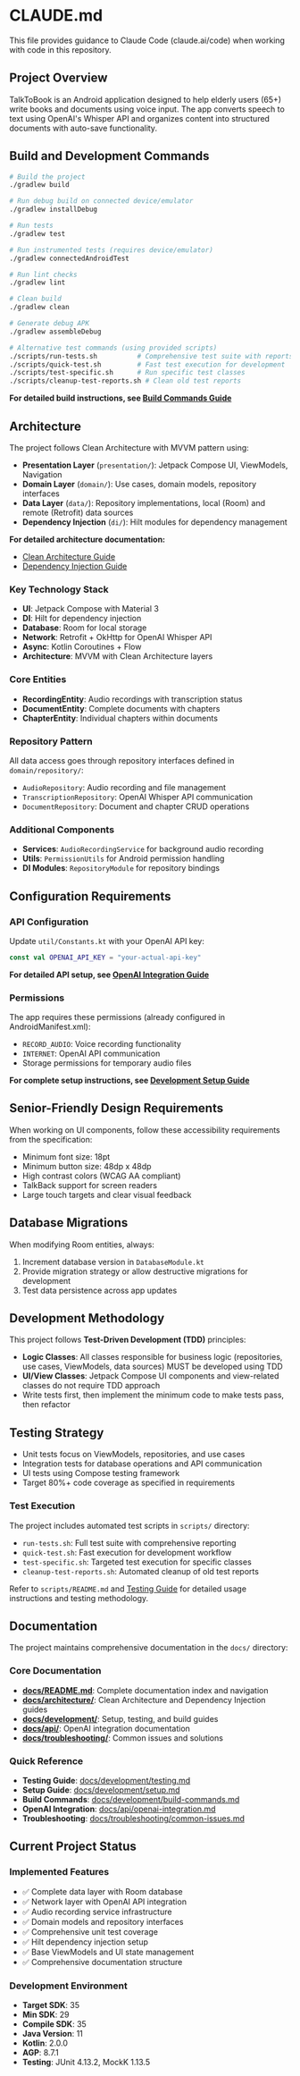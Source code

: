 # CLAUDE.md

This file provides guidance to Claude Code (claude.ai/code) when working with code in this repository.

## Project Overview

TalkToBook is an Android application designed to help elderly users (65+) write books and documents using voice input. The app converts speech to text using OpenAI's Whisper API and organizes content into structured documents with auto-save functionality.

## Build and Development Commands

```bash
# Build the project
./gradlew build

# Run debug build on connected device/emulator
./gradlew installDebug

# Run tests
./gradlew test

# Run instrumented tests (requires device/emulator)
./gradlew connectedAndroidTest

# Run lint checks
./gradlew lint

# Clean build
./gradlew clean

# Generate debug APK
./gradlew assembleDebug

# Alternative test commands (using provided scripts)
./scripts/run-tests.sh          # Comprehensive test suite with reports
./scripts/quick-test.sh         # Fast test execution for development
./scripts/test-specific.sh      # Run specific test classes
./scripts/cleanup-test-reports.sh # Clean old test reports
```

**For detailed build instructions, see [Build Commands Guide](docs/development/build-commands.md)**

## Architecture

The project follows Clean Architecture with MVVM pattern using:

- **Presentation Layer** (`presentation/`): Jetpack Compose UI, ViewModels, Navigation
- **Domain Layer** (`domain/`): Use cases, domain models, repository interfaces
- **Data Layer** (`data/`): Repository implementations, local (Room) and remote (Retrofit) data sources
- **Dependency Injection** (`di/`): Hilt modules for dependency management

**For detailed architecture documentation:**
- [Clean Architecture Guide](docs/architecture/clean-architecture.md)
- [Dependency Injection Guide](docs/architecture/dependency-injection.md)

### Key Technology Stack
- **UI**: Jetpack Compose with Material 3
- **DI**: Hilt for dependency injection
- **Database**: Room for local storage
- **Network**: Retrofit + OkHttp for OpenAI Whisper API
- **Async**: Kotlin Coroutines + Flow
- **Architecture**: MVVM with Clean Architecture layers

### Core Entities
- **RecordingEntity**: Audio recordings with transcription status
- **DocumentEntity**: Complete documents with chapters
- **ChapterEntity**: Individual chapters within documents

### Repository Pattern
All data access goes through repository interfaces defined in `domain/repository/`:
- `AudioRepository`: Audio recording and file management
- `TranscriptionRepository`: OpenAI Whisper API communication
- `DocumentRepository`: Document and chapter CRUD operations

### Additional Components
- **Services**: `AudioRecordingService` for background audio recording
- **Utils**: `PermissionUtils` for Android permission handling
- **DI Modules**: `RepositoryModule` for repository bindings

## Configuration Requirements

### API Configuration
Update `util/Constants.kt` with your OpenAI API key:
```kotlin
const val OPENAI_API_KEY = "your-actual-api-key"
```

**For detailed API setup, see [OpenAI Integration Guide](docs/api/openai-integration.md)**

### Permissions
The app requires these permissions (already configured in AndroidManifest.xml):
- `RECORD_AUDIO`: Voice recording functionality
- `INTERNET`: OpenAI API communication
- Storage permissions for temporary audio files

**For complete setup instructions, see [Development Setup Guide](docs/development/setup.md)**

## Senior-Friendly Design Requirements

When working on UI components, follow these accessibility requirements from the specification:
- Minimum font size: 18pt
- Minimum button size: 48dp x 48dp
- High contrast colors (WCAG AA compliant)
- TalkBack support for screen readers
- Large touch targets and clear visual feedback

## Database Migrations

When modifying Room entities, always:
1. Increment database version in `DatabaseModule.kt`
2. Provide migration strategy or allow destructive migrations for development
3. Test data persistence across app updates

## Development Methodology

This project follows **Test-Driven Development (TDD)** principles:

- **Logic Classes**: All classes responsible for business logic (repositories, use cases, ViewModels, data sources) MUST be developed using TDD
- **UI/View Classes**: Jetpack Compose UI components and view-related classes do not require TDD approach
- Write tests first, then implement the minimum code to make tests pass, then refactor

## Testing Strategy

- Unit tests focus on ViewModels, repositories, and use cases
- Integration tests for database operations and API communication
- UI tests using Compose testing framework
- Target 80%+ code coverage as specified in requirements

### Test Execution
The project includes automated test scripts in `scripts/` directory:
- `run-tests.sh`: Full test suite with comprehensive reporting
- `quick-test.sh`: Fast execution for development workflow
- `test-specific.sh`: Targeted test execution for specific classes
- `cleanup-test-reports.sh`: Automated cleanup of old test reports

Refer to `scripts/README.md` and [Testing Guide](docs/development/testing.md) for detailed usage instructions and testing methodology.

## Documentation

The project maintains comprehensive documentation in the `docs/` directory:

### Core Documentation
- **[docs/README.md](docs/README.md)**: Complete documentation index and navigation
- **[docs/architecture/](docs/architecture/)**: Clean Architecture and Dependency Injection guides
- **[docs/development/](docs/development/)**: Setup, testing, and build guides
- **[docs/api/](docs/api/)**: OpenAI integration documentation
- **[docs/troubleshooting/](docs/troubleshooting/)**: Common issues and solutions

### Quick Reference
- **Testing Guide**: [docs/development/testing.md](docs/development/testing.md)
- **Setup Guide**: [docs/development/setup.md](docs/development/setup.md)
- **Build Commands**: [docs/development/build-commands.md](docs/development/build-commands.md)
- **OpenAI Integration**: [docs/api/openai-integration.md](docs/api/openai-integration.md)
- **Troubleshooting**: [docs/troubleshooting/common-issues.md](docs/troubleshooting/common-issues.md)

## Current Project Status

### Implemented Features
- ✅ Complete data layer with Room database
- ✅ Network layer with OpenAI API integration
- ✅ Audio recording service infrastructure
- ✅ Domain models and repository interfaces
- ✅ Comprehensive unit test coverage
- ✅ Hilt dependency injection setup
- ✅ Base ViewModels and UI state management
- ✅ Comprehensive documentation structure

### Development Environment
- **Target SDK**: 35
- **Min SDK**: 29
- **Compile SDK**: 35
- **Java Version**: 11
- **Kotlin**: 2.0.0
- **AGP**: 8.7.1
- **Testing**: JUnit 4.13.2, MockK 1.13.5